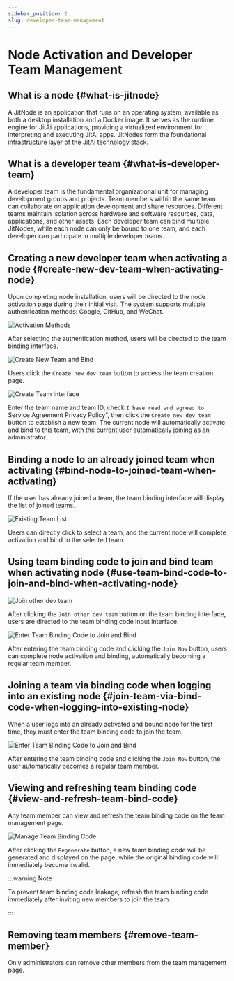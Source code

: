 ```yaml
---
sidebar_position: 2
slug: developer-team-management
---
```


# Node Activation and Developer Team Management

## What is a node {#what-is-jitnode}
A JitNode is an application that runs on an operating system, available as both a desktop installation and a Docker image. It serves as the runtime engine for JitAi applications, providing a virtualized environment for interpreting and executing JitAi apps. JitNodes form the foundational infrastructure layer of the JitAi technology stack.

## What is a developer team {#what-is-developer-team}
A developer team is the fundamental organizational unit for managing development groups and projects. Team members within the same team can collaborate on application development and share resources. Different teams maintain isolation across hardware and software resources, data, applications, and other assets. Each developer team can bind multiple JitNodes, while each node can only be bound to one team, and each developer can participate in multiple developer teams.

## Creating a new developer team when activating a node {#create-new-dev-team-when-activating-node}
Upon completing node installation, users will be directed to the node activation page during their initial visit. The system supports multiple authentication methods: Google, GitHub, and WeChat.

![Activation Methods](./img/activation-methods.gif)

After selecting the authentication method, users will be directed to the team binding interface.

![Create New Team and Bind](./img/select-create-new-team-and-bind.png)

Users click the `Create new dev team` button to access the team creation page.

![Create Team Interface](./img/create-team-interface.png)

Enter the team name and team ID, check `I have read and agreed to` Service Agreement Privacy Policy", then click the `Create new dev team` button to establish a new team. The current node will automatically activate and bind to this team, with the current user automatically joining as an administrator.

## Binding a node to an already joined team when activating {#bind-node-to-joined-team-when-activating}
If the user has already joined a team, the team binding interface will display the list of joined teams.

![Existing Team List](./img/existing-team-list.png)

Users can directly click to select a team, and the current node will complete activation and bind to the selected team.

## Using team binding code to join and bind team when activating node {#use-team-bind-code-to-join-and-bind-when-activating-node}
![Join other dev team](./img/join-team-and-bind.png)

After clicking the `Join other dev team` button on the team binding interface, users are directed to the team binding code input interface.

![Enter Team Binding Code to Join and Bind](./img/enter-team-binding-code-join-and-bind.png)

After entering the team binding code and clicking the `Join Now` button, users can complete node activation and binding, automatically becoming a regular team member.

## Joining a team via binding code when logging into an existing node {#join-team-via-bind-code-when-logging-into-existing-node}
When a user logs into an already activated and bound node for the first time, they must enter the team binding code to join the team.

![Enter Team Binding Code to Join and Bind](./img/enter-team-binding-code-join-and-bind.png)

After entering the team binding code and clicking the `Join Now` button, the user automatically becomes a regular team member.

## Viewing and refreshing team binding code {#view-and-refresh-team-bind-code}
Any team member can view and refresh the team binding code on the team management page.

![Manage Team Binding Code](./img/manage-team-binding-code.png)

After clicking the `Regenerate` button, a new team binding code will be generated and displayed on the page, while the original binding code will immediately become invalid.

:::warning Note

To prevent team binding code leakage, refresh the team binding code immediately after inviting new members to join the team.

:::

## Removing team members {#remove-team-member}
Only administrators can remove other members from the team management page.